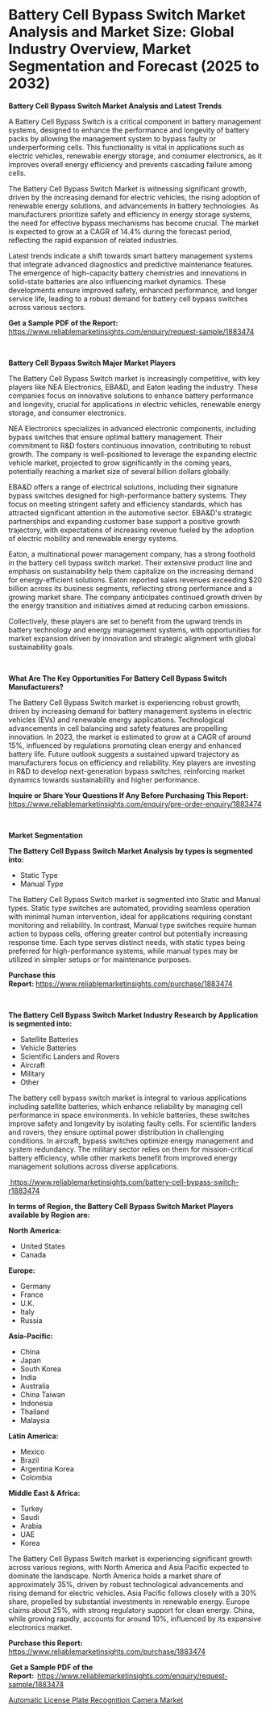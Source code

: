 <p><h1>Battery Cell Bypass Switch Market Analysis and Market Size: Global Industry Overview, Market Segmentation and Forecast (2025 to 2032)</h1></p><p><strong>Battery Cell Bypass Switch Market Analysis and Latest Trends</strong></p>
<p><p>A Battery Cell Bypass Switch is a critical component in battery management systems, designed to enhance the performance and longevity of battery packs by allowing the management system to bypass faulty or underperforming cells. This functionality is vital in applications such as electric vehicles, renewable energy storage, and consumer electronics, as it improves overall energy efficiency and prevents cascading failure among cells.</p><p>The Battery Cell Bypass Switch Market is witnessing significant growth, driven by the increasing demand for electric vehicles, the rising adoption of renewable energy solutions, and advancements in battery technologies. As manufacturers prioritize safety and efficiency in energy storage systems, the need for effective bypass mechanisms has become crucial. The market is expected to grow at a CAGR of 14.4% during the forecast period, reflecting the rapid expansion of related industries.</p><p>Latest trends indicate a shift towards smart battery management systems that integrate advanced diagnostics and predictive maintenance features. The emergence of high-capacity battery chemistries and innovations in solid-state batteries are also influencing market dynamics. These developments ensure improved safety, enhanced performance, and longer service life, leading to a robust demand for battery cell bypass switches across various sectors.</p></p>
<p><strong>Get a Sample PDF of the Report:&nbsp;</strong> <a href="https://www.reliablemarketinsights.com/enquiry/request-sample/1883474?utm_campaign=2642&utm_medium=2&utm_source=Github&utm_content=ia&utm_term=07042025&utm_id=battery-cell-bypass-switch">https://www.reliablemarketinsights.com/enquiry/request-sample/1883474</a></p>
<p>&nbsp;</p>
<p><strong>Battery Cell Bypass Switch Major Market Players</strong></p>
<p><p>The Battery Cell Bypass Switch market is increasingly competitive, with key players like NEA Electronics, EBA&D, and Eaton leading the industry. These companies focus on innovative solutions to enhance battery performance and longevity, crucial for applications in electric vehicles, renewable energy storage, and consumer electronics.</p><p>NEA Electronics specializes in advanced electronic components, including bypass switches that ensure optimal battery management. Their commitment to R&D fosters continuous innovation, contributing to robust growth. The company is well-positioned to leverage the expanding electric vehicle market, projected to grow significantly in the coming years, potentially reaching a market size of several billion dollars globally.</p><p>EBA&D offers a range of electrical solutions, including their signature bypass switches designed for high-performance battery systems. They focus on meeting stringent safety and efficiency standards, which has attracted significant attention in the automotive sector. EBA&D's strategic partnerships and expanding customer base support a positive growth trajectory, with expectations of increasing revenue fueled by the adoption of electric mobility and renewable energy systems.</p><p>Eaton, a multinational power management company, has a strong foothold in the battery cell bypass switch market. Their extensive product line and emphasis on sustainability help them capitalize on the increasing demand for energy-efficient solutions. Eaton reported sales revenues exceeding $20 billion across its business segments, reflecting strong performance and a growing market share. The company anticipates continued growth driven by the energy transition and initiatives aimed at reducing carbon emissions.</p><p>Collectively, these players are set to benefit from the upward trends in battery technology and energy management systems, with opportunities for market expansion driven by innovation and strategic alignment with global sustainability goals.</p></p>
<p>&nbsp;</p>
<p><strong>What Are The Key Opportunities For Battery Cell Bypass Switch Manufacturers?</strong></p>
<p><p>The Battery Cell Bypass Switch market is experiencing robust growth, driven by increasing demand for battery management systems in electric vehicles (EVs) and renewable energy applications. Technological advancements in cell balancing and safety features are propelling innovation. In 2023, the market is estimated to grow at a CAGR of around 15%, influenced by regulations promoting clean energy and enhanced battery life. Future outlook suggests a sustained upward trajectory as manufacturers focus on efficiency and reliability. Key players are investing in R&D to develop next-generation bypass switches, reinforcing market dynamics towards sustainability and higher performance.</p></p>
<p><strong>Inquire or Share Your Questions If Any Before Purchasing This Report:</strong> <a href="https://www.reliablemarketinsights.com/enquiry/pre-order-enquiry/1883474?utm_campaign=2642&utm_medium=2&utm_source=Github&utm_content=ia&utm_term=07042025&utm_id=battery-cell-bypass-switch">https://www.reliablemarketinsights.com/enquiry/pre-order-enquiry/1883474</a></p>
<p>&nbsp;</p>
<p><strong>Market Segmentation</strong></p>
<p><strong>The Battery Cell Bypass Switch Market Analysis by types is segmented into:</strong></p>
<p><ul><li>Static Type</li><li>Manual Type</li></ul></p>
<p><p>The Battery Cell Bypass Switch market is segmented into Static and Manual types. Static type switches are automated, providing seamless operation with minimal human intervention, ideal for applications requiring constant monitoring and reliability. In contrast, Manual type switches require human action to bypass cells, offering greater control but potentially increasing response time. Each type serves distinct needs, with static types being preferred for high-performance systems, while manual types may be utilized in simpler setups or for maintenance purposes.</p></p>
<p><strong>Purchase this Report:&nbsp;</strong><a href="https://www.reliablemarketinsights.com/purchase/1883474?utm_campaign=2642&utm_medium=2&utm_source=Github&utm_content=ia&utm_term=07042025&utm_id=battery-cell-bypass-switch">https://www.reliablemarketinsights.com/purchase/1883474</a></p>
<p>&nbsp;</p>
<p><strong>The Battery Cell Bypass Switch Market Industry Research by Application is segmented into:</strong></p>
<p><ul><li>Satellite Batteries</li><li>Vehicle Batteries</li><li>Scientific Landers and Rovers</li><li>Aircraft</li><li>Military</li><li>Other</li></ul></p>
<p><p>The battery cell bypass switch market is integral to various applications including satellite batteries, which enhance reliability by managing cell performance in space environments. In vehicle batteries, these switches improve safety and longevity by isolating faulty cells. For scientific landers and rovers, they ensure optimal power distribution in challenging conditions. In aircraft, bypass switches optimize energy management and system redundancy. The military sector relies on them for mission-critical battery efficiency, while other markets benefit from improved energy management solutions across diverse applications.</p></p>
<p><a href="https://www.reliablemarketinsights.com/battery-cell-bypass-switch-r1883474?utm_campaign=2642&utm_medium=2&utm_source=Github&utm_content=ia&utm_term=07042025&utm_id=battery-cell-bypass-switch">&nbsp;https://www.reliablemarketinsights.com/battery-cell-bypass-switch-r1883474</a></p>
<p><strong>In terms of Region, the Battery Cell Bypass Switch Market Players available by Region are:</strong></p>
<p>
    <p> <strong> North America: </strong>
        <ul>
            <li>United States</li>
            <li>Canada</li>
        </ul>
        </p> 
    <p> <strong> Europe: </strong>
        <ul>
            <li>Germany</li>
            <li>France</li>
            <li>U.K.</li>
            <li>Italy</li>
            <li>Russia</li>
        </ul>
        </p> 
    <p> <strong> Asia-Pacific: </strong>
        <ul>
            <li>China</li>
            <li>Japan</li>
            <li>South Korea</li>
            <li>India</li>
            <li>Australia</li>
            <li>China Taiwan</li>
            <li>Indonesia</li>
            <li>Thailand</li>
            <li>Malaysia</li>
        </ul>
        </p> 
    <p> <strong> Latin America: </strong>
        <ul>
            <li>Mexico</li>
            <li>Brazil</li>
            <li>Argentina Korea</li>
            <li>Colombia</li>
        </ul>
        </p> 
    <p> <strong> Middle East & Africa: </strong>
        <ul>
            <li>Turkey</li>
            <li>Saudi</li>
            <li>Arabia</li>
            <li>UAE</li>
            <li>Korea</li>
        </ul>
    </p>
    </p>
<p><p>The Battery Cell Bypass Switch market is experiencing significant growth across various regions, with North America and Asia Pacific expected to dominate the landscape. North America holds a market share of approximately 35%, driven by robust technological advancements and rising demand for electric vehicles. Asia Pacific follows closely with a 30% share, propelled by substantial investments in renewable energy. Europe claims about 25%, with strong regulatory support for clean energy. China, while growing rapidly, accounts for around 10%, influenced by its expansive electronics market.</p></p>
<p><strong>Purchase this Report: </strong><a href="https://www.reliablemarketinsights.com/purchase/1883474?utm_campaign=2642&utm_medium=2&utm_source=Github&utm_content=ia&utm_term=07042025&utm_id=battery-cell-bypass-switch">https://www.reliablemarketinsights.com/purchase/1883474</a></p>
<p>&nbsp;<strong>Get a Sample PDF of the Report:&nbsp;&nbsp;</strong><a href="https://www.reliablemarketinsights.com/enquiry/request-sample/1883474?utm_campaign=2642&utm_medium=2&utm_source=Github&utm_content=ia&utm_term=07042025&utm_id=battery-cell-bypass-switch">https://www.reliablemarketinsights.com/enquiry/request-sample/1883474</a></p>
<p><strong></strong></p>
<p><p><a href="https://github.com/stephaniwo144/Market-Research-Report-List-1/blob/main/automatic-license-plate-recognition-camera-market.md?utm_campaign=2642&utm_medium=2&utm_source=Github&utm_content=ia&utm_term=07042025&utm_id=battery-cell-bypass-switch">Automatic License Plate Recognition Camera Market</a></p></p>